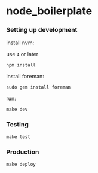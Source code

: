 # node_boilerplate

### Setting up development

install nvm:

use `4` or later

`npm install`

install foreman:

`sudo gem install foreman`

run:

`make dev`


### Testing

`make test`


### Production

`make deploy`
